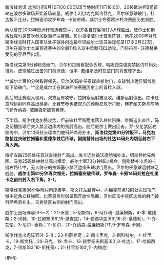 
新浪体育讯
北京时间6月12日00:00(法国当地时间11日18:00)，2016欧洲杯B组首轮在波尔多球场开始首场较量，威尔士2比1力克斯洛伐克，贝尔任意球破门，杜达扳平比分，拉姆塞助攻罗布森-
卡努进球。威尔士夺得欧洲杯决赛圈历史首胜。

两队曾在2008年欧洲杯预选赛交手，双方各自在客场打入5球胜出。威尔士和斯洛伐克均是首次参加欧洲杯决赛圈。贝尔领衔威尔士首发阵容，他在2006年对阵斯洛伐克时打入国家队处子球并创造最年轻威尔士球员进球纪录(17岁2月22天)。贝尔在威尔士本届预选赛中的全部11粒入球中贡献7球2助攻。门将丹尼-
沃德替换受伤的亨尼西出场。

斯洛伐克第3分钟险些破门，贝尔和拉姆塞配合丢球，哈姆西克强突禁区内12码处推射，皮球越过出击的门将沃德，但本-
戴维斯及时在空门前将皮球铲出。


**威尔士第10分钟取得领先，贝尔30码处任意球直接射门，皮球划出诡异弧线急剧下坠破门。**这是威尔士在欧洲杯决赛圈历史上的首粒入球。


此后的比赛陷入僵局，双方互有攻守。拉姆塞远射被没收。维斯远射偏出。库卡任意球远射同样高出横梁。比赛节奏也被双方的频频犯规所打断，赫罗绍夫斯基前场飞铲乔纳森-
威廉姆斯被罚黄牌。

下半场。斯洛伐克加强攻势，但前锋杜里斯两度落入越位陷阱。维斯送出直传，马克前插接球后突入禁区边缘内的劲射高出。随后威尔士做出回击，乔-艾伦禁区右侧传中，贝尔10码处头球攻门被科萨希奇扑出。**斯洛伐克第61分钟扳平，马克右路接连突破拉姆塞和爱德华兹后传球，刚刚替补出场的杜达14码处内切低射右下角入网。**


维斯左路25码处任意球直接射门高出。库卡远射被沃德勉强扑出，切斯特抢先解围。马克25码处抽射又高出横梁。威尔士第73分钟错过机会，刚刚替补出场的卡努右路传中，无人防守的拉姆塞小禁区边缘头球攻门高出。贝尔的任意球远射缺乏威胁。**威尔士第81分钟再次领先，拉姆塞突破传球，罗布森-
卡努14码处抢在杜里卡之前扫射入右下角，2-1。**


斯洛伐克第86分钟险些再度扳平，斯文托左路传中，内梅克前点12码处头球攻门憾中近角立柱弹回。比赛最后时刻呈现开放性局面，贝尔反击中禁区边缘的射门被科萨希奇扑出。马克禁区右侧的射门高出。

威尔士出场阵容(3-5-2)：21-沃德；5-切斯特，6-阿什利-
威廉姆斯，4-本-戴维斯；2-冈特，10-拉姆塞(88',15-里查兹)，14-爱德华兹(69',16-乔-莱德利)，7-乔-艾伦，3-尼尔-
泰勒；11-贝尔，20-乔纳森-威廉姆斯(71',9-罗布森-卡努)

斯洛伐克出场阵容(4-5-1)：23-科萨希奇；2-佩卡里克，3-斯科特尔，4-杜里卡，18-斯文托；20-马克，19-库卡，13-赫罗绍夫斯基(60',8-杜达)，17-哈姆西克，7-维斯(83',10-斯托奇)；21-杜里斯(60',11-内梅克)

(斯科)

